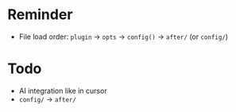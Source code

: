 # Reminder
* File load order: `plugin` -> `opts` -> `config()` -> `after/` (or `config/`)

# Todo
* AI integration like in cursor
* `config/` -> `after/`
